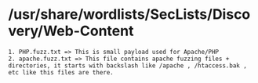 # /usr/share/wordlists/SecLists/Discovery/Web-Content
	1. PHP.fuzz.txt => This is small payload used for Apache/PHP
	2. apache.fuzz.txt => This file contains apache fuzzing files + directories, it starts with backslash like /apache , /htaccess.bak , etc like this files are there.
	